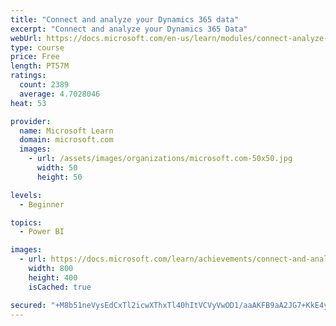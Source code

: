 ```yaml
---
title: "Connect and analyze your Dynamics 365 data​"
excerpt: "Connect and analyze your Dynamics 365 Data​"
webUrl: https://docs.microsoft.com/en-us/learn/modules/connect-analyze-dynamics-365-data/
type: course
price: Free
length: PT57M
ratings:
  count: 2389
  average: 4.7028046
heat: 53

provider:
  name: Microsoft Learn
  domain: microsoft.com
  images:
    - url: /assets/images/organizations/microsoft.com-50x50.jpg
      width: 50
      height: 50

levels:
  - Beginner

topics:
  - Power BI

images:
  - url: https://docs.microsoft.com/learn/achievements/connect-and-analyze-your-microsoft-dynamics-365-data-social.png
    width: 800
    height: 400
    isCached: true

secured: "+M8b51neVysEdCxTl2icwXThxTl40hItVCVyVwOD1/aaAKFB9aA2JG7+KkE4yYbkPQK5wcVxa8JxLBqq615biV5hasurNRbefU1kivvj6UzF77u8DtHAE3DE3aXhNffnBxQnLMBZ+BrYoPvIx1xLXjMjRLsOWwKjHclTlHDikcGlnKE72gAppC0kJ2dovZlCHyQhGCYf3YJye/UMPggcHD4mrMNlqrVTS5eX5YgUiEqfgt1At2u08gI1ho4oxV1uQYTH69eUB1z8WzKc6TNoiPf2iYrCSGgWXRvgtroDb0rfK9iYKa7Sg8mdnFF//eZfCGAhpI33HR7kJQ6ZiqvPCbELhw5K+tZq57RM/itpAPWgnI25pQ1gB80YF/MvjaaqsroISFwAP0TG5Tda/lkrnnf5lZE1W6VFZtTXpUiHUFo=;2RZLUYS3bPI1r1HVrR9uqg=="
---
```


